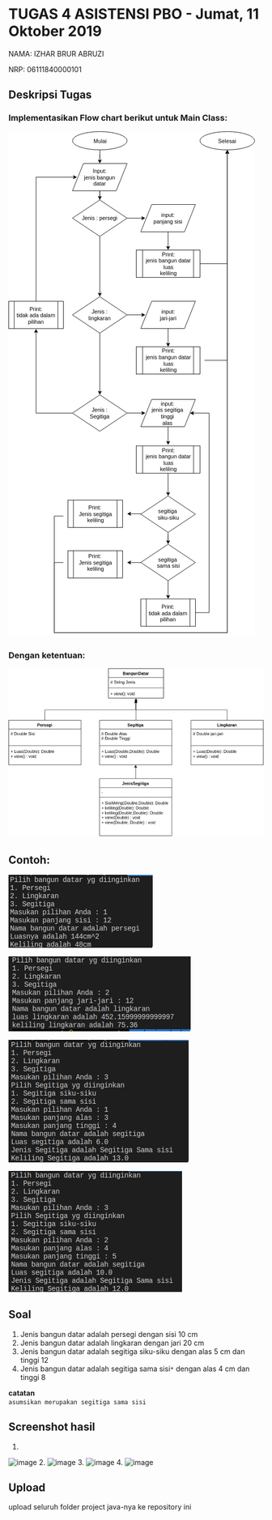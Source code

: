 # TUGAS 4 ASISTENSI PBO - Jumat, 11 Oktober 2019

NAMA: IZHAR BRUR ABRUZI

NRP: 06111840000101

## Deskripsi Tugas


### Implementasikan Flow chart berikut untuk Main Class:
![](img/flow.png)

### Dengan ketentuan:
![](img/UML.png)

## Contoh:
![](img/con1.png)

![](img/con2.png)

![](img/con3a.png)

![](img/con3b.png)

## Soal

1. Jenis bangun datar adalah persegi dengan sisi 10 cm
2. Jenis bangun datar adalah lingkaran dengan jari 20 cm
3. Jenis bangun datar adalah segitiga siku-siku dengan alas 5 cm dan tinggi 12
4. Jenis bangun datar adalah segitiga sama sisi```*``` dengan alas 4 cm dan tinggi 8

**catatan** \
 ```asumsikan merupakan segitiga sama sisi```
## Screenshot hasil
1.
![image](https://user-images.githubusercontent.com/55840898/67027214-5e589300-f133-11e9-9177-b77e96da19b4.png)
2.
![image](https://user-images.githubusercontent.com/55840898/67027263-73352680-f133-11e9-9363-9f01be6a6ebd.png)
3.
![image](https://user-images.githubusercontent.com/55840898/67027373-9e1f7a80-f133-11e9-8edb-e93f6e16a348.png)
4.
![image](https://user-images.githubusercontent.com/55840898/67027443-c313ed80-f133-11e9-91e2-5f74cd516b0f.png)


## Upload
upload seluruh folder project java-nya ke repository ini
